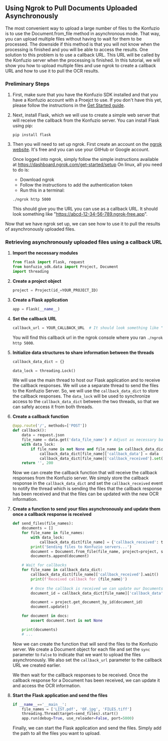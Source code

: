 ## Using Ngrok to Pull Documents Uploaded Asynchronously

The most convenient way to upload a large number of files to the Konfuzio is to use the Document.from_file method in 
asynchronous mode. That way, you can upload multiple files without having to wait for them to be processed. The downside 
if this method is that you will not know when the processing is finished and you will be able to access the results. One 
solution to this problem is to use a callback URL. This URL will be called by the Konfuzio server when the processing is
finished. In this tutorial, we will show you how to upload multiple files and use ngrok to create a callback URL and how 
to use it to pull the OCR results.

### Preliminary Steps


1. First, make sure that you have the Konfuzio SDK installed and that you have a Konfuzio account with a Proejct to use. 
    If you don't have this yet, please follow the instructions in the [Get Started guide](https://dev.konfuzio.com/sdk/get_started.html#get-started).

2. Next, install Flask, which we will use to create a simple web server that will receive the callback from the Konfuzio
    server. You can install Flask using pip:

    ```console
    pip install flask
    ```

3. Then you will need to set up ngrok. First create an account on the [ngrok website](https://ngrok.com/). It's free 
    and you can use your GitHub or Google account.

    Once logged into ngrok, simply follow the simple instructions available at https://dashboard.ngrok.com/get-started/setup
    On linux, all you need to do is:
    - Download ngrok
    - Follow the instructions to add the authentication token
    - Run this in a terminal:

    ```console
    ./ngrok http 5000
    ```
    This should give you the URL you can use as a callback URL. It should look something like 
    "https://abcd-12-34-56-789.ngrok-free.app".

Now that we have ngrok set up, we can see how to use it to pull the results of asynchronously uploaded files.

### Retrieving asynchronously uploaded files using a callback URL

1. **Import the necessary modules**

    ```python
    from flask import Flask, request
    from konfuzio_sdk.data import Project, Document
    import threading
    ```

2. **Create a project object**

    ```python
    project = Project(id_=YOUR_PROJECT_ID)
    ```

3. **Create a Flask application**

    ```python
    app = Flask(__name__)
    ```

4. **Set the callback URL**

    ```python
    callback_url = YOUR_CALLBACK_URL  # It should look something like "https://abcd-12-34-56-789.ngrok-free.app"
    ```

    You will find this callback url in the ngrok console where you ran `./ngrok http 5000`.

5. **Initialize data structures to share information between the threads**

    ```python
    callback_data_dict = {}

    data_lock = threading.Lock()
    ```

    We will use the main thread to host our Flask application and to receive the callback responses. We will use a 
    separate thread to send the files to the Konfuzio Server. So, we will use the `callback_data_dict` to store the 
    callback responses. The `data_lock` will be used to synchronize access to the `callback_data_dict` between the 
    two threads, so that we can safely access it from both threads.


6. **Create a callback function**

    ```python
    @app.route('/', methods=['POST'])
    def callback():
        data = request.json
        file_name = data.get('data_file_name') # Adjust as necessary based on your actual callback data
        with data_lock:
            if file_name is not None and file_name in callback_data_dict:
                callback_data_dict[file_name]['callback_data'] = data
                callback_data_dict[file_name]['callback_received'].set()
        return '', 200
    ```

    Now we can create the callback function that will receive the callback responses from the Konfuzio server. We simply
    store the callback response in the `callback_data_dict` and set the `callback_received` event to notify the thread
    which is sending the files that the callback response has been received and that the files can be updated with the 
    new OCR information.

7. **Create a function to send your files asynchronously and update them once a callback response is received**

    ```python
    def send_files(file_names):
        documents = []
        for file_name in file_names:
            with data_lock:
                callback_data_dict[file_name] = {'callback_received': threading.Event(), 'callback_data': None}
            print('Sending files to Konfuzio servers...')
            document = Document.from_file(file_name, project=project, sync=False, callback_url=callback_url)
            documents.append(document)

        # Wait for callbacks
        for file_name in callback_data_dict:
            callback_data_dict[file_name]['callback_received'].wait()
            print(f'Received callback for {file_name}')
                   
            # Once the callback is received we can update our Documents with the OCR information
            document_id = callback_data_dict[file_name]['callback_data']['id']

            document = project.get_document_by_id(document_id)
            document.update()

        for document in docs:
            assert document.text is not None

        print(documents)
        # ...
    ```

    Now we can create the function that will send the files to the Konfuzio server. We create a Document object for each
    file and set the `sync` parameter to `False` to indicate that we want to upload the files asynchronously. We also 
    set the `callback_url` parameter to the callback URL we created earlier.

    We then wait for the callback responses to be received. Once the callback response for a Document has been received, 
    we can update it and access the OCR information.


8. **Start the Flask application and send the files**

    ```python
    if __name__=='__main__':
        file_names = ['LIST.pdf', 'OF.jpg', 'FILES.tiff']
        threading.Thread(target=send_files).start()
        app.run(debug=True, use_reloader=False, port=5000)
    ```

    Finally, we can start the Flask application and send the files. Simply add the path to all the files you want to
    upload. 

